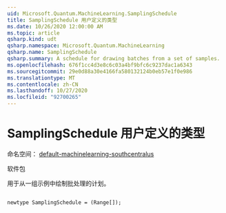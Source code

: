 ```yaml
---
uid: Microsoft.Quantum.MachineLearning.SamplingSchedule
title: SamplingSchedule 用户定义的类型
ms.date: 10/26/2020 12:00:00 AM
ms.topic: article
qsharp.kind: udt
qsharp.namespace: Microsoft.Quantum.MachineLearning
qsharp.name: SamplingSchedule
qsharp.summary: A schedule for drawing batches from a set of samples.
ms.openlocfilehash: 676f1cc4d3e8c6c03a4bf9bfc6c9237dac1a6343
ms.sourcegitcommit: 29e0d88a30e4166fa580132124b0eb57e1f0e986
ms.translationtype: MT
ms.contentlocale: zh-CN
ms.lasthandoff: 10/27/2020
ms.locfileid: "92700265"
---
```

# <a name="samplingschedule-user-defined-type"></a>SamplingSchedule 用户定义的类型

命名空间： [default-machinelearning-southcentralus](xref:Microsoft.Quantum.MachineLearning)

软件包 [](https://nuget.org/packages/)


用于从一组示例中绘制批处理的计划。

```qsharp

newtype SamplingSchedule = (Range[]);
```

